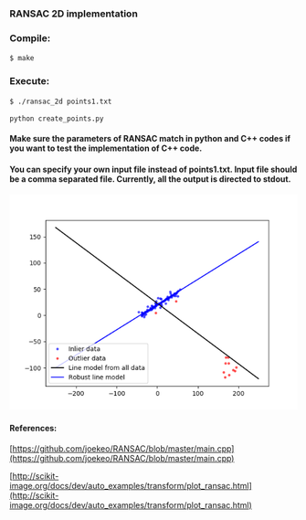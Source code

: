 ### RANSAC 2D implementation

### Compile:
```
$ make
```

### Execute:
```
$ ./ransac_2d points1.txt
```

```
python create_points.py
```

#### Make sure the parameters of RANSAC match in python and C++ codes if you want to test the implementation of C++ code.

#### You can specify your own input file instead of points1.txt. Input file should be a comma separated file. Currently, all the output is directed to stdout.


<p align="center">
  <img src="points2.png?raw=true" alt="RANSAC C++ Python"/>
</p>


#### References:

[https://github.com/joekeo/RANSAC/blob/master/main.cpp](https://github.com/joekeo/RANSAC/blob/master/main.cpp)

[http://scikit-image.org/docs/dev/auto_examples/transform/plot_ransac.html](http://scikit-image.org/docs/dev/auto_examples/transform/plot_ransac.html)
